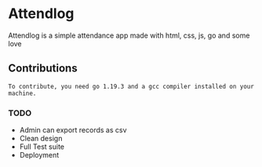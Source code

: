 # Attendlog
Attendlog is a simple attendance app made with html, css, js, go 
and some love

## Contributions
    To contribute, you need go 1.19.3 and a gcc compiler installed on your machine.

### TODO
- Admin can export records as csv
- Clean design
- Full Test suite
- Deployment